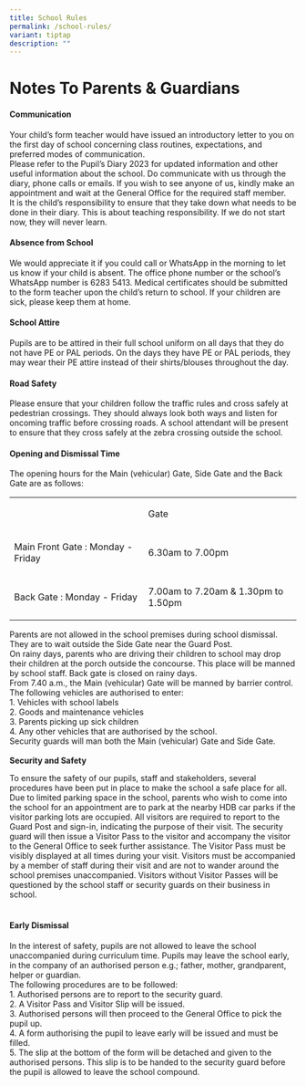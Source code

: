 ```yaml
---
title: School Rules
permalink: /school-rules/
variant: tiptap
description: ""
---
```

<h1><strong>Notes To Parents &amp; Guardians</strong></h1>
<h4><strong>Communication</strong></h4>
<p>Your child’s form teacher would have issued an introductory letter to
you on the first day of school concerning class routines, expectations,
and preferred modes of communication.
<br>Please refer to the Pupil’s Diary 2023 for updated information and other
useful information about the school. Do communicate with us through the
diary, phone calls or emails. If you wish to see anyone of us, kindly make
an appointment and wait at the General Office for the required staff member.
<br>It is the child’s responsibility to ensure that they take down what needs
to be done in their diary. This is about teaching responsibility. If we
do not start now, they will never learn.
<br>
</p>
<h4><strong>Absence from School</strong></h4>
<p>We would appreciate it if you could call or WhatsApp in the morning to
let us know if your child is absent. The office phone number or the school’s
WhatsApp number is 6283 5413. Medical certificates should be submitted
to the form teacher upon the child’s return to school. If your children
are sick, please keep them at home.
<br>
</p>
<h4><strong>School Attire</strong></h4>
<p>Pupils are to be attired in their full school uniform on all days that
they do not have PE or PAL periods. On the days they have PE or PAL periods,
they may wear their PE attire instead of their shirts/blouses throughout
the day.
<br>
</p>
<h4><strong>Road Safety</strong></h4>
<p>Please ensure that your children follow the traffic rules and cross safely
at pedestrian crossings. They should always look both ways and listen for
oncoming traffic before crossing roads. A school attendant will be present
to ensure that they cross safely at the zebra crossing outside the school.
<br>
</p>
<h4><strong>Opening and Dismissal Time</strong><br></h4>
<p>The opening hours for the Main (vehicular) Gate, Side Gate and the Back
Gate are as follows:</p>
<table style="minWidth: 50px">
<colgroup>
<col>
<col>
</colgroup>
<tbody>
<tr>
<td rowspan="1" colspan="1">
<p></p>
</td>
<td rowspan="1" colspan="1">
<p>Gate</p>
</td>
</tr>
<tr>
<td rowspan="1" colspan="1">
<p>Main Front Gate : Monday - Friday</p>
</td>
<td rowspan="1" colspan="1">
<p>6.30am to 7.00pm</p>
</td>
</tr>
<tr>
<td rowspan="1" colspan="1">
<p>Back Gate : Monday - Friday</p>
</td>
<td rowspan="1" colspan="1">
<p>7.00am to 7.20am &amp; 1.30pm to 1.50pm</p>
</td>
</tr>
</tbody>
</table>
<p>Parents are not allowed in the school premises during school dismissal.
They are to wait outside the Side Gate near the Guard Post.
<br>On rainy days, parents who are driving their children to school may drop
their children at the porch outside the concourse. This place will be manned
by school staff. Back gate is closed on rainy days.
<br>From 7.40 a.m., the Main (vehicular) Gate will be manned by barrier control.
The following vehicles are authorised to enter:
<br>1. Vehicles with school labels
<br>2. Goods and maintenance vehicles
<br>3. Parents picking up sick children
<br>4. Any other vehicles that are authorised by the school.
<br>Security guards will man both the Main (vehicular) Gate and Side Gate.
<br>
<br><strong>Security and Safety</strong>
</p>
<p>To ensure the safety of our pupils, staff and stakeholders, several procedures
have been put in place to make the school a safe place for all.
<br>Due to limited parking space in the school, parents who wish to come into
the school for an appointment are to park at the nearby HDB car parks if
the visitor parking lots are occupied. All visitors are required to report
to the Guard Post and sign-in, indicating the purpose of their visit. The
security guard will then issue a Visitor Pass to the visitor and accompany
the visitor to the General Office to seek further assistance. The Visitor
Pass must be visibly displayed at all times during your visit. Visitors
must be accompanied by a member of staff during their visit and are not
to wander around the school premises unaccompanied. Visitors without Visitor
Passes will be questioned by the school staff or security guards on their
business in school.
<br>
</p>
<h4><br><strong>Early Dismissal</strong></h4>
<p>In the interest of safety, pupils are not allowed to leave the school
unaccompanied during curriculum time. Pupils may leave the school early,
in the company of an authorised person e.g.; father, mother, grandparent,
helper or guardian.
<br>The following procedures are to be followed:
<br>1. Authorised persons are to report to the security guard.
<br>2. A Visitor Pass and Visitor Slip will be issued.
<br>3. Authorised persons will then proceed to the General Office to pick
the pupil up.
<br>4. A form authorising the pupil to leave early will be issued and must
be filled.
<br>5. The slip at the bottom of the form will be detached and given to the
authorised persons. This slip is to be handed to the security guard before
the pupil is allowed to leave the school compound.</p>
<p></p>